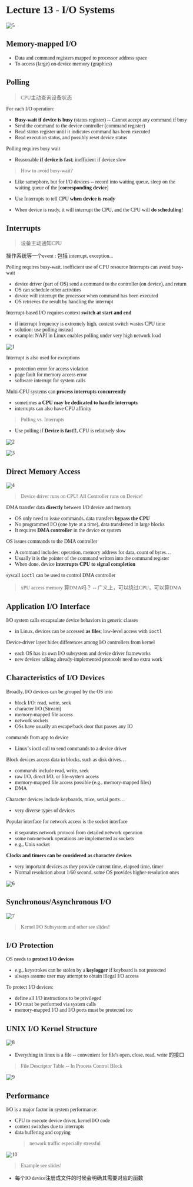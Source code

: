 <font face = "Times New Roman">

# Lecture 13 - I/O Systems

![5](5.png)

## Memory-mapped I/O

* Data and command registers mapped to processor address space
* To access (large) on-device memory (graphics)


## Polling

> CPU主动查询设备状态

For each I/O operation:

* **Busy-wait if device is busy** (status register) -- Cannot accept any command if busy
* Send the command to the device controller (command register)
* Read status register until it indicates command has been executed
* Read execution status, and possibly reset device status

Polling requires busy wait

* Reasonable **if device is fast**; inefficient if device slow

> How to avoid busy-wait?

* Like samephore, but for I/O devices -- record into waiting queue, sleep on the waiting queue of the [**corresponding device**]

* Use Interrupts to tell CPU **when device is ready**
* When device is ready, it will interrupt the CPU, and the CPU will **do scheduling**!


## Interrupts

> 设备主动通知CPU

操作系统等一个event : 包括 interrupt, exception...


Polling requires busy-wait, inefficient use of CPU resource
Interrupts can avoid busy-wait

* device driver (part of OS) send a command to the controller (on device), and return
* OS can schedule other activities
* device will interrupt the processor when command has been executed
* OS retrieves the result by handling the interrupt

Interrupt-based I/O requires context **switch at start and end**

* if interrupt frequency is extremely high, context switch wastes CPU time
* solution: use polling instead
* example: NAPI in Linux enables polling under very high network load

![1](1.png)


Interrupt is also used for exceptions

* protection error for access violation
* page fault for memory access error
* software interrupt for system calls

Multi-CPU systems can **process interrupts concurrently**

* sometimes **a CPU may be dedicated to handle interrupts**
* interrupts can also have CPU affinity

> Polling vs. Interrupts

* Use polling if **Device is fast!!**, CPU is relatively slow

![2](2.png)

![3](3.png)

## Direct Memory Access

![4](4.png)

> Device driver runs on CPU!
> All Controller runs on Device!

DMA transfer data **directly** between I/O device and memory

* OS only need to issue commands, data transfers **bypass the CPU**
* No programmed I/O (one byte at a time), data transferred in large blocks
* It requires **DMA controller** in the device or system

OS issues commands to the DMA controller

* A command includes: operation, memory address for data, count of bytes…
* Usually it is the pointer of the command written into the command register
* When done, device **interrupts CPU to signal completion**


syscall `ioctl` can be used to control DMA controller

> xPU access memory 算DMA吗？ -- 广义上，可以绕过CPU，可以算DMA

## Application I/O Interface

I/O system calls encapsulate device behaviors in generic classes

* in Linux, devices can be accessed **as files**; low-level access with `ioctl`

Device-driver layer hides differences among I/O controllers from kernel

* each OS has its own I/O subsystem and device driver frameworks
* new devices talking already-implemented protocols need no extra work

## Characteristics of I/O Devices

Broadly, I/O devices can be grouped by the OS into

* block I/O: read, write, seek
* character I/O (Stream)
* memory-mapped file access
* network sockets
* OSs have usually an escape/back door that passes any IO

commands from app to device

* Linux’s ioctl call to send commands to a device driver

Block devices access data in blocks, such as disk drives…

* commands include read, write, seek
* raw I/O, direct I/O, or file-system access
* memory-mapped file access possible (e.g., memory-mapped files)
* DMA

Character devices include keyboards, mice, serial ports…

* very diverse types of devices

Popular interface for network access is the socket interface

* it separates network protocol from detailed network operation
* some non-network operations are implemented as sockets
* e.g., Unix socket

**Clocks and timers can be considered as character devices**

* very important devices as they provide current time, elapsed time, timer
* Normal resolution about 1/60 second, some OS provides higher-resolution ones

![6](6.png)

## Synchronous/Asynchronous I/O

![7](7.png)

> Kernel I/O Subsystem and other see slides!

## I/O Protection

OS needs to **protect I/O devices**

* e.g., keystrokes can be stolen by a **keylogger** if keyboard is not protected
* always assume user may attempt to obtain illegal I/O access

To protect I/O devices:

* define all I/O instructions to be privileged
* I/O must be performed via system calls
* memory-mapped I/O and I/O ports must be protected too

## UNIX I/O Kernel Structure

![8](8.png)

* Everything in linux is a file -- convenient for file's open, close, read, write 的接口
  
> File Descriptor Table -- In Process Control Block

![9](9.png)

## Performance

I/O is a major factor in system performance:

* CPU to execute device driver, kernel I/O code
* context switches due to interrupts
* data buffering and copying
  > network traffic especially stressful

![10](10.png)

> Example see slides!

* 每个IO device注册成文件的时候会明确其需要对应的函数

</font>